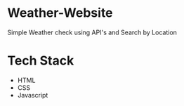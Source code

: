 # Weather-Website
Simple Weather check using API's and Search by Location

# Tech Stack
- HTML
- CSS
- Javascript
